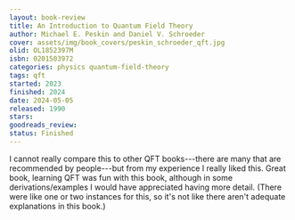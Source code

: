 ```yaml
---
layout: book-review
title: An Introduction to Quantum Field Theory
author: Michael E. Peskin and Daniel V. Schroeder
cover: assets/img/book_covers/peskin_schroeder_qft.jpg
olid: OL1852397M
isbn: 0201503972
categories: physics quantum-field-theory
tags: qft
started: 2023
finished: 2024
date: 2024-05-05
released: 1990
stars: 
goodreads_review: 
status: Finished
---
```


I cannot really compare this to other QFT books---there are many that are recommended by people---but from my experience I really liked this. 
Great book, learning QFT was fun with this book, although in some derivations/examples I would have appreciated having more detail.
(There were like one or two instances for this, so it's not like there aren't adequate explanations in this book.)